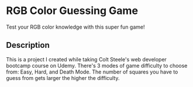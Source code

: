 # RGB Color Guessing Game

Test your RGB color knowledge with this super fun game!

## Description

This is a project I created while taking Colt Steele's web developer bootcamp course on Udemy. There's 3 modes of game difficulty to choose from: Easy, Hard, and Death Mode. The number of squares you have to guess from gets larger the higher the difficulty.

